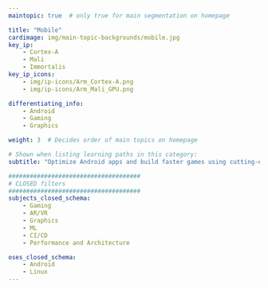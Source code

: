 ```yaml
---
maintopic: true  # only true for main segmentation on homepage

title: "Mobile"
cardimage: img/main-topic-backgrounds/mobile.jpg
key_ip: 
    - Cortex-A
    - Mali 
    - Immortalis
key_ip_icons:
    - img/ip-icons/Arm_Cortex-A.png
    - img/ip-icons/Arm_Mali_GPU.png

differentiating_info:
    - Android
    - Gaming
    - Graphics

weight: 3  # Decides order of main topics on homepage

# Shown when listing learning paths in this category:
subtitle: "Optimize Android apps and build faster games using cutting-edge Arm tech"

#####################################
# CLOSED filters
#####################################
subjects_closed_schema:
    - Gaming
    - AR/VR
    - Graphics
    - ML
    - CI/CD
    - Performance and Architecture

oses_closed_schema:
    - Android
    - Linux
---
```

